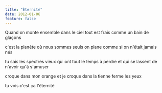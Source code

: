 ```yaml
---
title: "Éternité"
date: 2012-01-06
feature: false
---
```


Quand on monte ensemble dans le ciel
tout est frais comme un bain de glaçons

c'est la planète où nous sommes seuls
on plane comme si on n'était jamais nés

tu sais les spectres vieux qui ont tout le temps à perdre
et qui se lassent de n'avoir qu'à s'amuser

croque dans mon orange et je croque dans la tienne
ferme les yeux

tu vois c'est ça l'éternité
